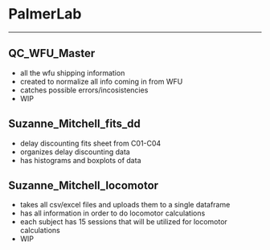 # PalmerLab  
---

## QC_WFU_Master 
- all the wfu shipping information	
- created to normalize all info coming in from WFU
- catches possible errors/incosistencies
- WIP
## Suzanne_Mitchell_fits_dd 
- delay discounting fits sheet from C01-C04
- organizes delay discounting data  
- has histograms and boxplots of data
## Suzanne_Mitchell_locomotor 
- takes all csv/excel files and uploads them to a single dataframe
- has all information in order to do locomotor calculations
- each subject has 15 sessions that will be utilized for locomotor calculations
- WIP
